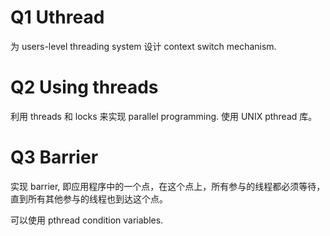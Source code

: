 # Q1 Uthread

为 users-level threading system 设计 context switch mechanism.

# Q2 Using threads

利用 threads 和 locks 来实现 parallel programming. 使用 UNIX pthread 库。

# Q3 Barrier

实现 barrier, 即应用程序中的一个点，在这个点上，所有参与的线程都必须等待，直到所有其他参与的线程也到达这个点。

可以使用 pthread condition variables.
